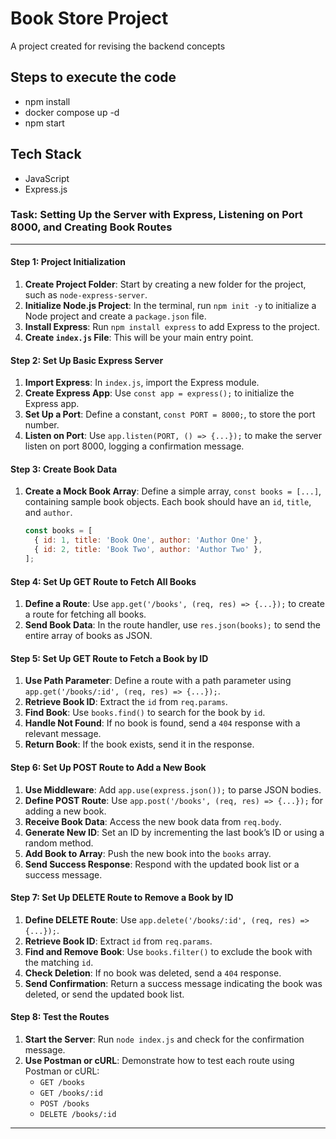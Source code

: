# Book Store Project
A project created for revising the backend concepts

## Steps to execute the code
- npm install
- docker compose up -d
- npm start

## Tech Stack 
- JavaScript
- Express.js


### Task: Setting Up the Server with Express, Listening on Port 8000, and Creating Book Routes

---

#### Step 1: Project Initialization

1. **Create Project Folder**: Start by creating a new folder for the project, such as `node-express-server`.
2. **Initialize Node.js Project**: In the terminal, run `npm init -y` to initialize a Node project and create a `package.json` file.
3. **Install Express**: Run `npm install express` to add Express to the project.
4. **Create `index.js` File**: This will be your main entry point.

#### Step 2: Set Up Basic Express Server

1. **Import Express**: In `index.js`, import the Express module.
2. **Create Express App**: Use `const app = express();` to initialize the Express app.
3. **Set Up a Port**: Define a constant, `const PORT = 8000;`, to store the port number.
4. **Listen on Port**: Use `app.listen(PORT, () => {...});` to make the server listen on port 8000, logging a confirmation message.

#### Step 3: Create Book Data

1. **Create a Mock Book Array**: Define a simple array, `const books = [...]`, containing sample book objects. Each book should have an `id`, `title`, and `author`.

   ```javascript
   const books = [
     { id: 1, title: 'Book One', author: 'Author One' },
     { id: 2, title: 'Book Two', author: 'Author Two' },
   ];
   ```

#### Step 4: Set Up GET Route to Fetch All Books

1. **Define a Route**: Use `app.get('/books', (req, res) => {...});` to create a route for fetching all books.
2. **Send Book Data**: In the route handler, use `res.json(books);` to send the entire array of books as JSON.

#### Step 5: Set Up GET Route to Fetch a Book by ID

1. **Use Path Parameter**: Define a route with a path parameter using `app.get('/books/:id', (req, res) => {...});`.
2. **Retrieve Book ID**: Extract the `id` from `req.params`.
3. **Find Book**: Use `books.find()` to search for the book by `id`.
4. **Handle Not Found**: If no book is found, send a `404` response with a relevant message.
5. **Return Book**: If the book exists, send it in the response.

#### Step 6: Set Up POST Route to Add a New Book

1. **Use Middleware**: Add `app.use(express.json());` to parse JSON bodies.
2. **Define POST Route**: Use `app.post('/books', (req, res) => {...});` for adding a new book.
3. **Receive Book Data**: Access the new book data from `req.body`.
4. **Generate New ID**: Set an ID by incrementing the last book’s ID or using a random method.
5. **Add Book to Array**: Push the new book into the `books` array.
6. **Send Success Response**: Respond with the updated book list or a success message.

#### Step 7: Set Up DELETE Route to Remove a Book by ID

1. **Define DELETE Route**: Use `app.delete('/books/:id', (req, res) => {...});`.
2. **Retrieve Book ID**: Extract `id` from `req.params`.
3. **Find and Remove Book**: Use `books.filter()` to exclude the book with the matching `id`.
4. **Check Deletion**: If no book was deleted, send a `404` response.
5. **Send Confirmation**: Return a success message indicating the book was deleted, or send the updated book list.

#### Step 8: Test the Routes

1. **Start the Server**: Run `node index.js` and check for the confirmation message.
2. **Use Postman or cURL**: Demonstrate how to test each route using Postman or cURL:
   - `GET /books`
   - `GET /books/:id`
   - `POST /books`
   - `DELETE /books/:id`

---

